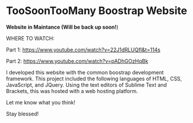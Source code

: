 # TooSoonTooMany Boostrap Website

**Website in Maintance (Will be back up soon!**)

WHERE TO WATCH:

Part 1: https://www.youtube.com/watch?v=22J1dRLUQfI&t=114s 

Part 2: https://www.youtube.com/watch?v=pADhGOzHqBk

I developed this website with the common boostrap development framework. This project included the following languages of
HTML, CSS, JavaScript, and JQuery. Using the text editors of Sublime Text and Brackets, this was hosted with a web hosting platform.

Let me know what you think!

Stay blessed!
